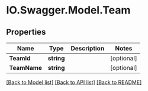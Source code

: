 # IO.Swagger.Model.Team
## Properties

Name | Type | Description | Notes
------------ | ------------- | ------------- | -------------
**TeamId** | **string** |  | [optional] 
**TeamName** | **string** |  | [optional] 

[[Back to Model list]](../README.md#documentation-for-models) [[Back to API list]](../README.md#documentation-for-api-endpoints) [[Back to README]](../README.md)

